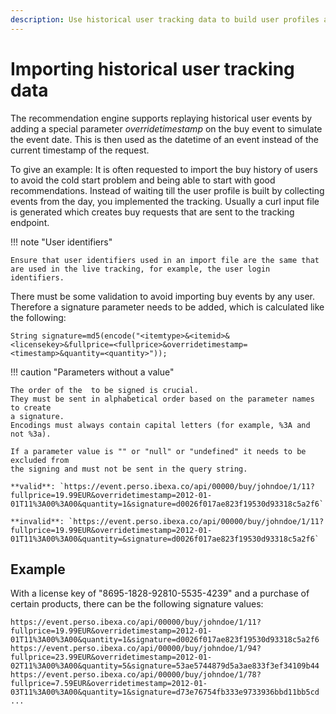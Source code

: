 ```yaml
---
description: Use historical user tracking data to build user profiles and generate better recommendations.
---
```


# Importing historical user tracking data

The recommendation engine supports replaying historical user events by adding a special parameter *overridetimestamp* on the buy event to simulate the event date.
This is then used as the datetime of an event instead of the current timestamp 
of the request.

To give an example: It is often requested to import the buy history of users 
to avoid the cold start problem and being able to start with good recommendations.
Instead of waiting till the user profile is built by collecting events from the day,
you implemented the tracking.
Usually a curl input file is generated which creates buy requests that are sent 
to the tracking endpoint.

!!! note "User identifiers"

    Ensure that user identifiers used in an import file are the same that 
    are used in the live tracking, for example, the user login identifiers.

There must be some validation to avoid importing buy events by any user.
Therefore a signature parameter needs to be added, which is calculated like the following:

`String signature=md5(encode("<itemtype>&<itemid>&<licensekey>&fullprice=<fullprice>&overridetimestamp=<timestamp>&quantity=<quantity>"));`

!!! caution "Parameters without a value"

    The order of the  to be signed is crucial.
    They must be sent in alphabetical order based on the parameter names to create 
    a signature.
    Encodings must always contain capital letters (for example, %3A and not %3a).

    If a parameter value is "" or "null" or "undefined" it needs to be excluded from 
    the signing and must not be sent in the query string.

    **valid**: `https://event.perso.ibexa.co/api/00000/buy/johndoe/1/11?fullprice=19.99EUR&overridetimestamp=2012-01-01T11%3A00%3A00&quantity=1&signature=d0026f017ae823f19530d93318c5a2f6`

    **invalid**: `https://event.perso.ibexa.co/api/00000/buy/johndoe/1/11?fullprice=19.99EUR&overridetimestamp=2012-01-01T11%3A00%3A00&quantity=&signature=d0026f017ae823f19530d93318c5a2f6`

## Example

With a license key of "8695-1828-92810-5535-4239" and a purchase of certain 
products, there can be the following signature values:

```
https://event.perso.ibexa.co/api/00000/buy/johndoe/1/11?fullprice=19.99EUR&overridetimestamp=2012-01-01T11%3A00%3A00&quantity=1&signature=d0026f017ae823f19530d93318c5a2f6
https://event.perso.ibexa.co/api/00000/buy/johndoe/1/94?fullprice=23.99EUR&overridetimestamp=2012-01-02T11%3A00%3A00&quantity=5&signature=53ae5744879d5a3ae833f3ef34109b44
https://event.perso.ibexa.co/api/00000/buy/johndoe/1/78?fullprice=7.59EUR&overridetimestamp=2012-01-03T11%3A00%3A00&quantity=1&signature=d73e76754fb333e9733936bbd11bb5cd
...
```
